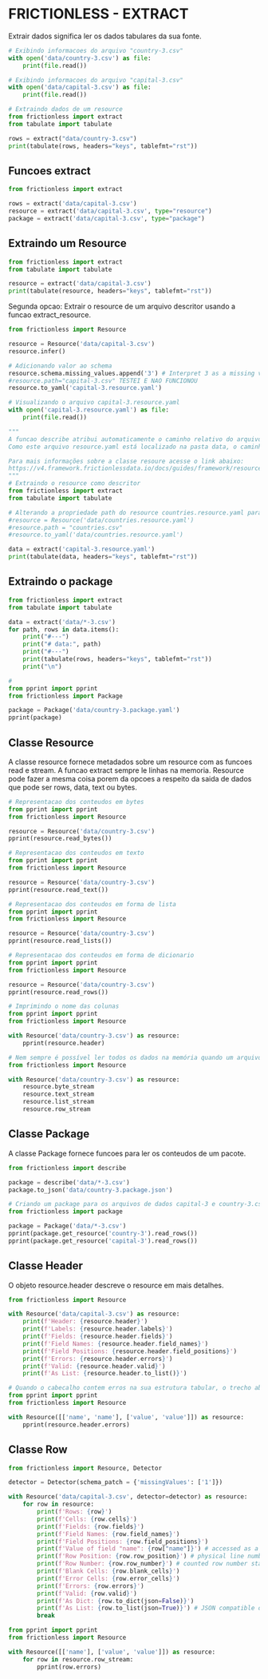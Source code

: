 # FRICTIONLESS - EXTRACT

Extrair dados significa ler os dados tabulares da sua fonte.

```python script
# Exibindo informacoes do arquivo "country-3.csv"
with open('data/country-3.csv') as file:
    print(file.read())
```

```python script
# Exibindo informacoes do arquivo "capital-3.csv"
with open('data/capital-3.csv') as file:
    print(file.read())
```

```python script
# Extraindo dados de um resource
from frictionless import extract
from tabulate import tabulate

rows = extract("data/country-3.csv")
print(tabulate(rows, headers="keys", tablefmt="rst"))
```

## Funcoes extract

```python script
from frictionless import extract

rows = extract('data/capital-3.csv')
resource = extract('data/capital-3.csv', type="resource")
package = extract('data/capital-3.csv', type="package")
```

## Extraindo um Resource

```python script
from frictionless import extract
from tabulate import tabulate

resource = extract('data/capital-3.csv')
print(tabulate(resource, headers="keys", tablefmt="rst"))
```

Segunda opcao: Extrair o resource de um arquivo descritor usando a funcao extract_resource.

```python script
from frictionless import Resource

resource = Resource('data/capital-3.csv')
resource.infer()

# Adicionando valor ao schema
resource.schema.missing_values.append('3') # Interpret 3 as a missing value
#resource.path="capital-3.csv" TESTEI E NAO FUNCIONOU
resource.to_yaml('capital-3.resource.yaml')
```

```python script
# Visualizando o arquivo capital-3.resource.yaml
with open('capital-3.resource.yaml') as file:
    print(file.read())
```

```python script
"""
A funcao describe atribui automaticamente o caminho relativo do arquivo tabular na propriedade path do arquivo resource.yaml
Como este arquivo resource.yaml está localizado na pasta data, o caminho 'data/countries.csv' não será reconhecido pois não há uma pasta data dentro da pasta em que o arquivo countries.resource.yaml se encontra. Logo, é necessário alerar a propriedade path no resource para a localizacao correta do arquivo .csv e isso pode ser feito por meio da classe Resource.

Para mais informações sobre a classe resoure acesse o link abaixo:
https://v4.framework.frictionlessdata.io/docs/guides/framework/resource-guide
"""
# Extraindo o resource como descritor
from frictionless import extract
from tabulate import tabulate

# Alterando a propriedade path do resource countries.resource.yaml para "countries.csv"
#resource = Resource('data/countries.resource.yaml')
#resource.path = "countries.csv"
#resource.to_yaml('data/countries.resource.yaml')

data = extract('capital-3.resource.yaml')
print(tabulate(data, headers="keys", tablefmt="rst"))
```

## Extraindo o package

```python script
from frictionless import extract
from tabulate import tabulate

data = extract('data/*-3.csv')
for path, rows in data.items():
    print("#---")
    print("# data:", path)
    print("#---")
    print(tabulate(rows, headers="keys", tablefmt="rst"))
    print("\n")
```

```python script
#
from pprint import pprint
from frictionless import Package

package = Package('data/country-3.package.yaml')
pprint(package)
```

## Classe Resource

A classe resource fornece metadados sobre um resource com as funcoes read e stream. A funcao extract sempre le linhas na memoria. Resource pode fazer a mesma coisa porem da opcoes a respeito da saida de dados que pode ser rows, data, text ou bytes.

```python script
# Representacao dos conteudos em bytes
from pprint import pprint
from frictionless import Resource

resource = Resource('data/country-3.csv')
pprint(resource.read_bytes())
```

```python script
# Representacao dos conteudos em texto
from pprint import pprint
from frictionless import Resource

resource = Resource('data/country-3.csv')
pprint(resource.read_text())
```

```python script
# Representacao dos conteudos em forma de lista
from pprint import pprint
from frictionless import Resource

resource = Resource('data/country-3.csv')
pprint(resource.read_lists())
```

```python script
# Representacao dos conteudos em forma de dicionario
from pprint import pprint
from frictionless import Resource

resource = Resource('data/country-3.csv')
pprint(resource.read_rows())
```

```python script
# Imprimindo o nome das colunas
from pprint import pprint
from frictionless import Resource

with Resource('data/country-3.csv') as resource:
    pprint(resource.header)
```

```python script
# Nem sempre é possível ler todos os dados na memória quando um arquivo é muito grande. Para essas situacoes, frictionless fornece funcoes streaming.
from frictionless import Resource

with Resource('data/country-3.csv') as resource:
    resource.byte_stream
    resource.text_stream
    resource.list_stream
    resource.row_stream
```

## Classe Package

A classe Package fornece funcoes para ler os conteudos de um pacote.

```python script
from frictionless import describe

package = describe('data/*-3.csv')
package.to_json('data/country-3.package.json')
```

```python script
# Criando um package para os arquivos de dados capital-3 e country-3.csv e lendo seus resource
from frictionless import package

package = Package('data/*-3.csv')
pprint(package.get_resource('country-3').read_rows())
pprint(package.get_resource('capital-3').read_rows())
```

## Classe Header

O objeto resource.header descreve o resource em mais detalhes.

```python script
from frictionless import Resource

with Resource('data/capital-3.csv') as resource:
    print(f'Header: {resource.header}')
    print(f'Labels: {resource.header.labels}')
    print(f'Fields: {resource.header.fields}')
    print(f'Field Names: {resource.header.field_names}')
    print(f'Field Positions: {resource.header.field_positions}')
    print(f'Errors: {resource.header.errors}')
    print(f'Valid: {resource.header.valid}')
    print(f'As List: {resource.header.to_list()}')
```

```python script
# Quando o cabecalho contem erros na sua estrutura tabular, o trecho abaixo pode ser muito util para revelar discrepancias, valores duplicados ou informacoes na celula faltantes.
from pprint import pprint
from frictionless import Resource

with Resource([['name', 'name'], ['value', 'value']]) as resource:
    pprint(resource.header.errors)
```

## Classe Row



```python script
from frictionless import Resource, Detector

detector = Detector(schema_patch = {'missingValues': ['1']})

with Resource('data/capital-3.csv', detector=detector) as resource:
    for row in resource:
        print(f'Rows: {row}')
        print(f'Cells: {row.cells}')
        print(f'Fields: {row.fields}')
        print(f'Field Names: {row.field_names}')
        print(f'Field Positions: {row.field_positions}')
        print(f'Value of field "name": {row["name"]}') # accessed as a dict
        print(f'Row Position: {row.row_position}') # physical line number starting from 1
        print(f'Row Number: {row.row_number}') # counted row number starting from 1
        print(f'Blank Cells: {row.blank_cells}')
        print(f'Error Cells: {row.error_cells}')
        print(f'Errors: {row.errors}')
        print(f'Valid: {row.valid}')
        print(f'As Dict: {row.to_dict(json=False)}')
        print(f'As List: {row.to_list(json=True)}') # JSON compatible data types
        break
```

```python script
from pprint import pprint
from frictionless import Resource

with Resource([['name'], ['value', 'value']]) as resource:
    for row in resource.row_stream:
        pprint(row.errors)
```